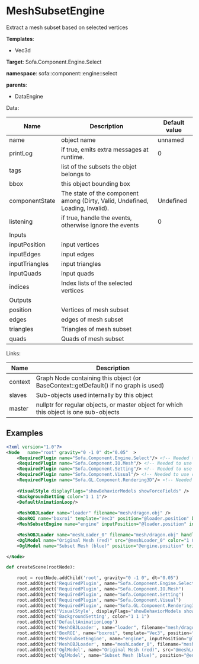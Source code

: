 # MeshSubsetEngine

Extract a mesh subset based on selected vertices


__Templates__:
- Vec3d

__Target__: Sofa.Component.Engine.Select

__namespace__: sofa::component::engine::select

__parents__: 
- DataEngine

Data: 

<table>
<thead>
    <tr>
        <th>Name</th>
        <th>Description</th>
        <th>Default value</th>
    </tr>
</thead>
<tbody>
	<tr>
		<td>name</td>
		<td>
object name
</td>
		<td>unnamed</td>
	</tr>
	<tr>
		<td>printLog</td>
		<td>
if true, emits extra messages at runtime.
</td>
		<td>0</td>
	</tr>
	<tr>
		<td>tags</td>
		<td>
list of the subsets the objet belongs to
</td>
		<td></td>
	</tr>
	<tr>
		<td>bbox</td>
		<td>
this object bounding box
</td>
		<td></td>
	</tr>
	<tr>
		<td>componentState</td>
		<td>
The state of the component among (Dirty, Valid, Undefined, Loading, Invalid).
</td>
		<td>Undefined</td>
	</tr>
	<tr>
		<td>listening</td>
		<td>
if true, handle the events, otherwise ignore the events
</td>
		<td>0</td>
	</tr>
	<tr>
		<td colspan="3">Inputs</td>
	</tr>
	<tr>
		<td>inputPosition</td>
		<td>
input vertices
</td>
		<td></td>
	</tr>
	<tr>
		<td>inputEdges</td>
		<td>
input edges
</td>
		<td></td>
	</tr>
	<tr>
		<td>inputTriangles</td>
		<td>
input triangles
</td>
		<td></td>
	</tr>
	<tr>
		<td>inputQuads</td>
		<td>
input quads
</td>
		<td></td>
	</tr>
	<tr>
		<td>indices</td>
		<td>
Index lists of the selected vertices
</td>
		<td></td>
	</tr>
	<tr>
		<td colspan="3">Outputs</td>
	</tr>
	<tr>
		<td>position</td>
		<td>
Vertices of mesh subset
</td>
		<td></td>
	</tr>
	<tr>
		<td>edges</td>
		<td>
edges of mesh subset
</td>
		<td></td>
	</tr>
	<tr>
		<td>triangles</td>
		<td>
Triangles of mesh subset
</td>
		<td></td>
	</tr>
	<tr>
		<td>quads</td>
		<td>
Quads of mesh subset
</td>
		<td></td>
	</tr>

</tbody>
</table>

Links: 

| Name | Description |
| ---- | ----------- |
|context|Graph Node containing this object (or BaseContext::getDefault() if no graph is used)|
|slaves|Sub-objects used internally by this object|
|master|nullptr for regular objects, or master object for which this object is one sub-objects|



## Examples

```xml
<?xml version="1.0"?>
<Node 	name="root" gravity="0 -1 0" dt="0.05"  >
    <RequiredPlugin name="Sofa.Component.Engine.Select"/> <!-- Needed to use components [BoxROI MeshSubsetEngine] -->
    <RequiredPlugin name="Sofa.Component.IO.Mesh"/> <!-- Needed to use components [MeshOBJLoader] -->
    <RequiredPlugin name="Sofa.Component.Setting"/> <!-- Needed to use components [BackgroundSetting] -->
    <RequiredPlugin name="Sofa.Component.Visual"/> <!-- Needed to use components [VisualStyle] -->
    <RequiredPlugin name="Sofa.GL.Component.Rendering3D"/> <!-- Needed to use components [OglModel] -->
    
    <VisualStyle displayFlags="showBehaviorModels showForceFields" />
    <BackgroundSetting color="1 1 1"/>
    <DefaultAnimationLoop/>
    
    <MeshOBJLoader name="loader" filename="mesh/dragon.obj" />
    <BoxROI name="boxroi" template="Vec3" position="@loader.position" box="-15 0 -5 0 10 5" drawBoxes="1"/>
    <MeshSubsetEngine name="engine" inputPosition="@loader.position" inputTriangles="@loader.triangles" inputQuads="@loader.quads" indices="@boxroi.indices"/>

    <MeshOBJLoader name="meshLoader_0" filename="mesh/dragon.obj" handleSeams="1" />
    <OglModel name="Original Mesh (red)" src="@meshLoader_0" color="1 0 0 0.4" dz="0" />
    <OglModel name="Subset Mesh (blue)" position="@engine.position" triangles="@engine.triangles" quads="@engine.quads" color="0 0.4 1 1"  />

</Node>
```
```python
def createScene(rootNode):

	root = rootNode.addChild('root', gravity="0 -1 0", dt="0.05")
	root.addObject('RequiredPlugin', name="Sofa.Component.Engine.Select")
	root.addObject('RequiredPlugin', name="Sofa.Component.IO.Mesh")
	root.addObject('RequiredPlugin', name="Sofa.Component.Setting")
	root.addObject('RequiredPlugin', name="Sofa.Component.Visual")
	root.addObject('RequiredPlugin', name="Sofa.GL.Component.Rendering3D")
	root.addObject('VisualStyle', displayFlags="showBehaviorModels showForceFields")
	root.addObject('BackgroundSetting', color="1 1 1")
	root.addObject('DefaultAnimationLoop')
	root.addObject('MeshOBJLoader', name="loader", filename="mesh/dragon.obj")
	root.addObject('BoxROI', name="boxroi", template="Vec3", position="@loader.position", box="-15 0 -5 0 10 5", drawBoxes="1")
	root.addObject('MeshSubsetEngine', name="engine", inputPosition="@loader.position", inputTriangles="@loader.triangles", inputQuads="@loader.quads", indices="@boxroi.indices")
	root.addObject('MeshOBJLoader', name="meshLoader_0", filename="mesh/dragon.obj", handleSeams="1")
	root.addObject('OglModel', name="Original Mesh (red)", src="@meshLoader_0", color="1 0 0 0.4", dz="0")
	root.addObject('OglModel', name="Subset Mesh (blue)", position="@engine.position", triangles="@engine.triangles", quads="@engine.quads", color="0 0.4 1 1")
```
